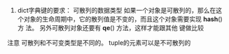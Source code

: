 1. dict字典键的要求： 可散列的数据类型
如果一个对象是可散列的，那么在这个对象的生命周期中，它的散列值是不变的，而且这个对象需要实现 __hash__() 方 法。
另外可散列对象还要有 __qe__() 方法，这样才能跟其他 键做比较

注意 可散列和不可变类型是不同的。 tuple的元素可以是不可散列的